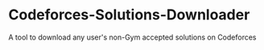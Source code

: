 # Codeforces-Solutions-Downloader
A tool to download any user's non-Gym accepted solutions on Codeforces
